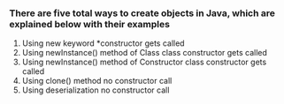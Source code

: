 ### There are five total ways to create objects in Java, which are explained below with their examples

1. Using new keyword 
*constructor gets called
2. Using newInstance() method of Class class constructor gets called
3. Using newInstance() method of Constructor class constructor gets called
4. Using clone() method no constructor call
5. Using deserialization no constructor call
